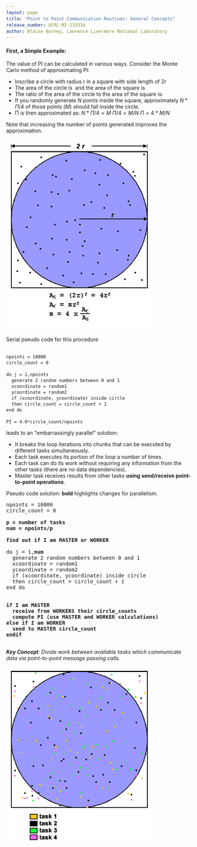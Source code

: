 ```yaml
---
layout: page
title: "Point to Point Communication Routines: General Concepts"
release_number: UCRL-MI-133316
author: Blaise Barney, Lawrence Livermore National Laboratory
---
```


#### First, a Simple Example:

The value of PI can be calculated in various ways. Consider the Monte Carlo method of approximating PI:

* Inscribe a circle with radius r in a square with side length of 2r
* The area of the circle is <MATH>Πr^2</MATH> and the area of the square is <MATH>4r^2</MATH>
* The ratio of the area of the circle to the area of the square is: 
<MATH>Πr^2 / 4r^2 = Π / 4</MATH>
* If you randomly generate $N$ points inside the square, approximately 
$N * Π / 4$ of those points ($M$) should fall inside the circle.
* Π is then approximated as: 
$N * Π / 4 = M$
$Π / 4 = M / N$
$Π = 4 * M / N$

Note that increasing the number of points generated improves the approximation.

![pi1](images/pi1.gif)

Serial pseudo code for this procedure

```

npoints = 10000
circle_count = 0

do j = 1,npoints
  generate 2 random numbers between 0 and 1
  xcoordinate = random1
  ycoordinate = random2
  if (xcoordinate, ycoordinate) inside circle
  then circle_count = circle_count + 1
end do

PI = 4.0*circle_count/npoints
```

leads to an "embarrassingly parallel" solution:
* It breaks the loop iterations into chunks that can be executed by different tasks simultaneously.
* Each task executes its portion of the loop a number of times.
* Each task can do its work without requiring any information from the other tasks (there are no data dependencies).
* Master task receives results from other tasks **using send/receive point-to-point operations**.

Pseudo code solution: **bold** highlights changes for parallelism.
<pre>
npoints = 10000
circle_count = 0

<b>p = number of tasks</b>
<b>num = npoints/p</b>

<b>find out if I am MASTER or WORKER</b>

do j = 1,<b>num</b> 
  generate 2 random numbers between 0 and 1
  xcoordinate = random1
  ycoordinate = random2
  if (xcoordinate, ycoordinate) inside circle
  then circle_count = circle_count + 1
end do

<b>
if I am MASTER
  receive from WORKERS their circle_counts
  compute PI (use MASTER and WORKER calculations)
else if I am WORKER
  send to MASTER circle_count
endif
</b>
</pre>

***Key Concept**: Divide work between available tasks which communicate data via point-to-point message passing calls.*

![pi2](images/pi2.gif)

